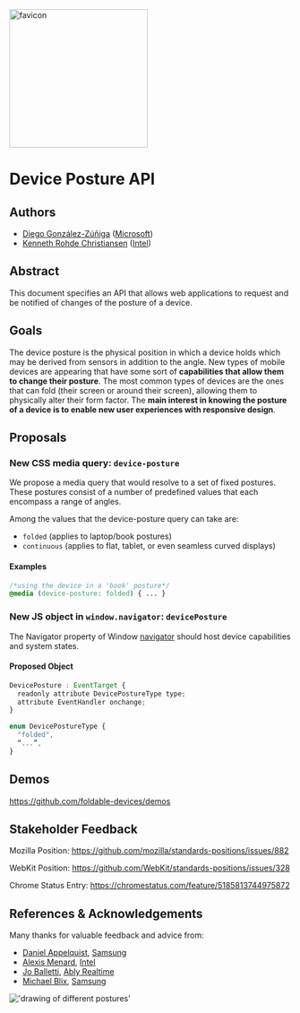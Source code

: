 <img width="247" alt="favicon" src="https://user-images.githubusercontent.com/73939538/123794912-4c089380-d8db-11eb-811b-7367461cfdd4.png">

# Device Posture API

## Authors
* [Diego González-Zúñiga](https://twitter.com/diekus) ([Microsoft](https://microsoft.com))
* [Kenneth Rohde Christiansen](https://twitter.com/kennethrohde) ([Intel](https://intel.com))

## Abstract

This document specifies an API that allows web applications to request and be notified of changes of the posture of a device.

## Goals

The device posture is the physical position in which a device holds which may be derived from sensors in addition to the angle. New types of mobile devices are appearing that have some sort of **capabilities that allow them to change their posture**. The most common types of devices are the ones that can fold (their screen or around their screen), allowing them to physically alter their form factor. The **main interest in knowing the posture of a device is to enable new user experiences with responsive design**.

## Proposals
### New CSS media query: `device-posture`

We propose a media query that would resolve to a set of fixed postures. These postures consist of a number of predefined values that each encompass a range of angles.

Among the values that the device-posture query can take are:
* `folded` (applies to laptop/book postures)
* `continuous` (applies to flat, tablet, or even seamless curved displays)

#### Examples

```css
/*using the device in a 'book' posture*/
@media (device-posture: folded) { ... }

```
### New JS object in `window.navigator`: `devicePosture`

The Navigator property of Window [navigator](https://html.spec.whatwg.org/multipage/system-state.html#the-navigator-object) should host device capabilities and system states.

#### Proposed Object
```javascript
DevicePosture : EventTarget {
  readonly attribute DevicePostureType type;
  attribute EventHandler onchange;
}

enum DevicePostureType {
  "folded",
  “...”,
}
```

## Demos
https://github.com/foldable-devices/demos

## Stakeholder Feedback
Mozilla Position: https://github.com/mozilla/standards-positions/issues/882

WebKit Position: https://github.com/WebKit/standards-positions/issues/328

Chrome Status Entry: https://chromestatus.com/feature/5185813744975872

## References & Acknowledgements
Many thanks for valuable feedback and advice from:
* [Daniel Appelquist](https://twitter.com/torgo), [Samsung](https://samsunginter.net) 
* [Alexis Menard](https://twitter.com/darktears), [Intel](https://intel.com) 
* [Jo Balletti](https://twitter.com/thisisjofrank), [Ably Realtime](https://ably.io)
* [Michael Blix](https://twitter.com/mkeblx), [Samsung](https://samsunginter.net) 

!['drawing of different postures'](https://github.com/w3c/device-posture/blob/gh-pages/images/postures.png?raw=true)
